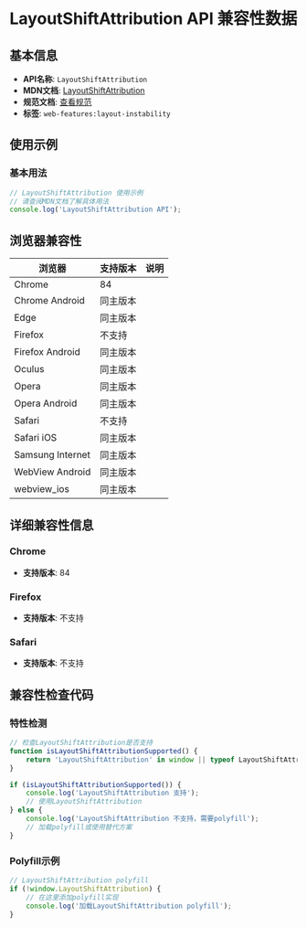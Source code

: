 # LayoutShiftAttribution API 兼容性数据

## 基本信息

- **API名称**: `LayoutShiftAttribution`
- **MDN文档**: [LayoutShiftAttribution](https://developer.mozilla.org/docs/Web/API/LayoutShiftAttribution)
- **规范文档**: [查看规范](https://wicg.github.io/layout-instability/#sec-layout-shift-attribution)
- **标签**: `web-features:layout-instability`

## 使用示例

### 基本用法

```javascript
// LayoutShiftAttribution 使用示例
// 请查阅MDN文档了解具体用法
console.log('LayoutShiftAttribution API');
```

## 浏览器兼容性

| 浏览器 | 支持版本 | 说明 |
|--------|----------|------|
| Chrome | 84 |  |
| Chrome Android | 同主版本 |  |
| Edge | 同主版本 |  |
| Firefox | 不支持 |  |
| Firefox Android | 同主版本 |  |
| Oculus | 同主版本 |  |
| Opera | 同主版本 |  |
| Opera Android | 同主版本 |  |
| Safari | 不支持 |  |
| Safari iOS | 同主版本 |  |
| Samsung Internet | 同主版本 |  |
| WebView Android | 同主版本 |  |
| webview_ios | 同主版本 |  |

## 详细兼容性信息

### Chrome

- **支持版本**: 84

### Firefox

- **支持版本**: 不支持

### Safari

- **支持版本**: 不支持

## 兼容性检查代码

### 特性检测

```javascript
// 检查LayoutShiftAttribution是否支持
function isLayoutShiftAttributionSupported() {
    return 'LayoutShiftAttribution' in window || typeof LayoutShiftAttribution !== 'undefined';
}

if (isLayoutShiftAttributionSupported()) {
    console.log('LayoutShiftAttribution 支持');
    // 使用LayoutShiftAttribution
} else {
    console.log('LayoutShiftAttribution 不支持，需要polyfill');
    // 加载polyfill或使用替代方案
}
```

### Polyfill示例

```javascript
// LayoutShiftAttribution polyfill
if (!window.LayoutShiftAttribution) {
    // 在这里添加polyfill实现
    console.log('加载LayoutShiftAttribution polyfill');
}
```

